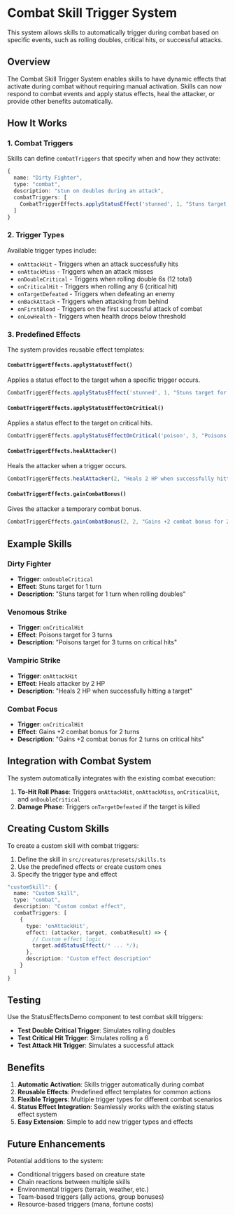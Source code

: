 # Combat Skill Trigger System

This system allows skills to automatically trigger during combat based on specific events, such as rolling doubles, critical hits, or successful attacks.

## Overview

The Combat Skill Trigger System enables skills to have dynamic effects that activate during combat without requiring manual activation. Skills can now respond to combat events and apply status effects, heal the attacker, or provide other benefits automatically.

## How It Works

### 1. Combat Triggers

Skills can define `combatTriggers` that specify when and how they activate:

```typescript
{
  name: "Dirty Fighter",
  type: "combat",
  description: "stun on doubles during an attack",
  combatTriggers: [
    CombatTriggerEffects.applyStatusEffect('stunned', 1, "Stuns target for 1 turn when rolling doubles")
  ]
}
```

### 2. Trigger Types

Available trigger types include:

- `onAttackHit` - Triggers when an attack successfully hits
- `onAttackMiss` - Triggers when an attack misses
- `onDoubleCritical` - Triggers when rolling double 6s (12 total)
- `onCriticalHit` - Triggers when rolling any 6 (critical hit)
- `onTargetDefeated` - Triggers when defeating an enemy
- `onBackAttack` - Triggers when attacking from behind
- `onFirstBlood` - Triggers on the first successful attack of combat
- `onLowHealth` - Triggers when health drops below threshold

### 3. Predefined Effects

The system provides reusable effect templates:

#### `CombatTriggerEffects.applyStatusEffect()`
Applies a status effect to the target when a specific trigger occurs.

```typescript
CombatTriggerEffects.applyStatusEffect('stunned', 1, "Stuns target for 1 turn when rolling doubles")
```

#### `CombatTriggerEffects.applyStatusEffectOnCritical()`
Applies a status effect to the target on critical hits.

```typescript
CombatTriggerEffects.applyStatusEffectOnCritical('poison', 3, "Poisons target for 3 turns on critical hits")
```

#### `CombatTriggerEffects.healAttacker()`
Heals the attacker when a trigger occurs.

```typescript
CombatTriggerEffects.healAttacker(2, "Heals 2 HP when successfully hitting a target")
```

#### `CombatTriggerEffects.gainCombatBonus()`
Gives the attacker a temporary combat bonus.

```typescript
CombatTriggerEffects.gainCombatBonus(2, 2, "Gains +2 combat bonus for 2 turns on critical hits")
```

## Example Skills

### Dirty Fighter
- **Trigger**: `onDoubleCritical`
- **Effect**: Stuns target for 1 turn
- **Description**: "Stuns target for 1 turn when rolling doubles"

### Venomous Strike
- **Trigger**: `onCriticalHit`
- **Effect**: Poisons target for 3 turns
- **Description**: "Poisons target for 3 turns on critical hits"

### Vampiric Strike
- **Trigger**: `onAttackHit`
- **Effect**: Heals attacker by 2 HP
- **Description**: "Heals 2 HP when successfully hitting a target"

### Combat Focus
- **Trigger**: `onCriticalHit`
- **Effect**: Gains +2 combat bonus for 2 turns
- **Description**: "Gains +2 combat bonus for 2 turns on critical hits"

## Integration with Combat System

The system automatically integrates with the existing combat execution:

1. **To-Hit Roll Phase**: Triggers `onAttackHit`, `onAttackMiss`, `onCriticalHit`, and `onDoubleCritical`
2. **Damage Phase**: Triggers `onTargetDefeated` if the target is killed

## Creating Custom Skills

To create a custom skill with combat triggers:

1. Define the skill in `src/creatures/presets/skills.ts`
2. Use the predefined effects or create custom ones
3. Specify the trigger type and effect

```typescript
"customSkill": {
  name: "Custom Skill",
  type: "combat",
  description: "Custom combat effect",
  combatTriggers: [
    {
      type: 'onAttackHit',
      effect: (attacker, target, combatResult) => {
        // Custom effect logic
        target.addStatusEffect(/* ... */);
      },
      description: "Custom effect description"
    }
  ]
}
```

## Testing

Use the StatusEffectsDemo component to test combat skill triggers:

- **Test Double Critical Trigger**: Simulates rolling doubles
- **Test Critical Hit Trigger**: Simulates rolling a 6
- **Test Attack Hit Trigger**: Simulates a successful attack

## Benefits

1. **Automatic Activation**: Skills trigger automatically during combat
2. **Reusable Effects**: Predefined effect templates for common actions
3. **Flexible Triggers**: Multiple trigger types for different combat scenarios
4. **Status Effect Integration**: Seamlessly works with the existing status effect system
5. **Easy Extension**: Simple to add new trigger types and effects

## Future Enhancements

Potential additions to the system:

- Conditional triggers based on creature state
- Chain reactions between multiple skills
- Environmental triggers (terrain, weather, etc.)
- Team-based triggers (ally actions, group bonuses)
- Resource-based triggers (mana, fortune costs)
